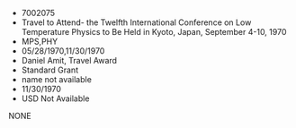 * 7002075
* Travel to Attend- the Twelfth International Conference on   Low Temperature Physics to Be Held in Kyoto, Japan,         September 4-10, 1970
* MPS,PHY
* 05/28/1970,11/30/1970
* Daniel Amit, Travel Award
* Standard Grant
*   name not available
* 11/30/1970
* USD Not Available

NONE